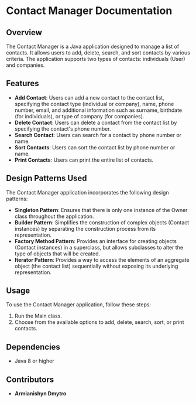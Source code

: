# Contact Manager Documentation

## Overview
The Contact Manager is a Java application designed to manage a list of contacts. It allows users to add, delete, search, and sort contacts by various criteria. The application supports two types of contacts: individuals (User) and companies.

## Features
- **Add Contact**: Users can add a new contact to the contact list, specifying the contact type (individual or company), name, phone number, email, and additional information such as surname, birthdate (for individuals), or type of company (for companies).
- **Delete Contact**: Users can delete a contact from the contact list by specifying the contact's phone number.
- **Search Contact**: Users can search for a contact by phone number or name.
- **Sort Contacts**: Users can sort the contact list by phone number or name.
- **Print Contacts**: Users can print the entire list of contacts.

## Design Patterns Used
The Contact Manager application incorporates the following design patterns:

- **Singleton Pattern**: Ensures that there is only one instance of the Owner class throughout the application.
- **Builder Pattern**: Simplifies the construction of complex objects (Contact instances) by separating the construction process from its representation.
- **Factory Method Pattern**: Provides an interface for creating objects (Contact instances) in a superclass, but allows subclasses to alter the type of objects that will be created.
- **Iterator Pattern**: Provides a way to access the elements of an aggregate object (the contact list) sequentially without exposing its underlying representation.

## Usage
To use the Contact Manager application, follow these steps:

1. Run the Main class.
2. Choose from the available options to add, delete, search, sort, or print contacts.

## Dependencies
- Java 8 or higher

## Contributors
- **Armianishyn Dmytro**

